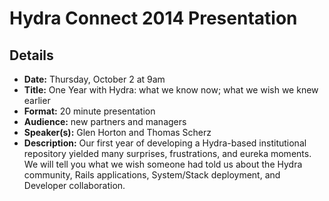 Hydra Connect 2014 Presentation
===============================

## Details

* **Date:** Thursday, October 2 at 9am
* **Title:** One Year with Hydra: what we know now; what we wish we knew earlier
* **Format:** 20 minute presentation
* **Audience:** new partners and managers
* **Speaker(s):**  Glen Horton and Thomas Scherz
* **Description:** Our first year of developing a Hydra-based institutional repository yielded many surprises, frustrations, and eureka moments.  We will tell you what we wish someone had told us about the Hydra community, Rails applications, System/Stack deployment, and Developer collaboration.  
